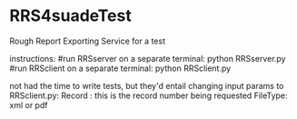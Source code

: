 # RRS4suadeTest
Rough Report Exporting Service for a test

instructions:
#run RRSserver on a separate terminal:
python RRSserver.py
#run RRSclient on a separate terminal:
python RRSclient.py

not had the time to write tests, but they'd entail changing input params to RRSclient.py:
Record : this is the record number being requested
FileType: xml or pdf

